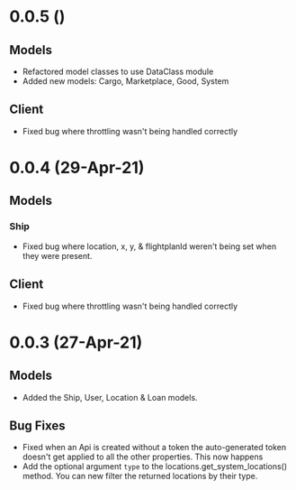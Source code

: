 # 0.0.5 ()
## Models
- Refactored model classes to use DataClass module
- Added new models: Cargo, Marketplace, Good, System

## Client
- Fixed bug where throttling wasn't being handled correctly

# 0.0.4 (29-Apr-21)
## Models
### Ship
- Fixed bug where location, x, y, & flightplanId weren't being set when they were present.

## Client
- Fixed bug where throttling wasn't being handled correctly

# 0.0.3 (27-Apr-21)

## Models
- Added the Ship, User, Location & Loan models. 

## Bug Fixes
- Fixed when an Api is created without a token the auto-generated token doesn't get applied to all the other properties. This now happens
- Add the optional argument `type` to the locations.get_system_locations() method. You can new filter the returned locations by their type. 

